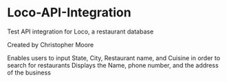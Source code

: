 # Loco-API-Integration
Test API integration for Loco, a restaurant database

Created by Christopher Moore

Enables users to input State, City, Restaurant name, and Cuisine in order to search for restaurants
Displays the Name, phone number, and the address of the business